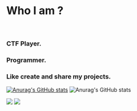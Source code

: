 # <h1>Who I am ?</h1><br>
<h3>CTF Player.</h3>
<h3>Programmer.</h3>
<h3>Like create and share my projects.</h3>

[![Anurag's GitHub stats](https://github-readme-stats.vercel.app/api?username=Cat-Man123)](https://github.com/anuraghazra/github-readme-stats)
![Anurag's GitHub stats](https://github-readme-stats.vercel.app/api?username=Cat-Man123&show_icons=true&theme=merko)

![](https://github.com/Cat-Man123/github-stats/blob/master/generated/overview.svg)
![](https://github.com/Cat-Man123/github-stats/blob/master/generated/languages.svg)
